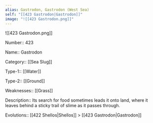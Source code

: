 ```yaml
---
alias: Gastrodon, Gastrodon (West Sea)
self: "[[423 Gastrodon|Gastrodon]]"
image: "![[423 Gastrodon.png]]"
---
```


![[423 Gastrodon.png]]


Number:: 423

Name:: Gastrodon

Category:: [[Sea Slug]]

Type-1:: [[Water]]

Type-2:: [[Ground]]

Weaknesses:: [[Grass]]

Description:: Its search for food sometimes leads it onto land, where it leaves behind a sticky trail of slime as it passes through.

Evolutions:: [[422 Shellos|Shellos]] > [[423 Gastrodon|Gastrodon]]
